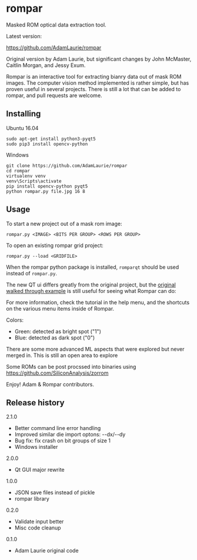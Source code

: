 # rompar

Masked ROM optical data extraction tool.

Latest version:

  https://github.com/AdamLaurie/rompar

Original version by Adam Laurie, but significant changes by John
McMaster, Caitlin Morgan, and Jessy Exum.


Rompar is an interactive tool for extracting bianry data out of mask
ROM images. The computer vision method implemented is rather simple,
but has proven useful in several projects. There is still a lot that
can be added to rompar, and pull requests are welcome.

## Installing

Ubuntu 16.04

```
sudo apt-get install python3-pyqt5
sudo pip3 install opencv-python
```

Windows

```
git clone https://github.com/AdamLaurie/rompar
cd rompar
virtualenv venv
venv\Scripts\activate
pip install opencv-python pyqt5
python rompar.py file.jpg 16 8
```

## Usage

To start a new project out of a mask rom image:

```rompar.py <IMAGE> <BITS PER GROUP> <ROWS PER GROUP>```

To open an existing rompar grid project:

```rompar.py --load <GRIDFILE>```

When the rompar python package is installed, `romparqt` should be used
instead of `rompar.py`.

The new QT ui differs greatly from the original project, but the
[original walked through example](http://adamsblog.rfidiot.org/2013/01/fun-with-masked-roms.html)
is still useful for seeing what Rompar can do:

For more information, check the tutorial in the help menu, and the
shortcuts on the various menu items inside of Rompar.

Colors:
  * Green: detected as bright spot ("1")
  * Blue: detected as dark spot ("0")

There are some more advanced ML aspects that were explored but never merged in. This is still an open area to explore

Some ROMs can be post procssed into binaries using https://github.com/SiliconAnalysis/zorrom

Enjoy!
Adam & Rompar contributors.

## Release history

2.1.0
  * Better command line error handling
  * Improved similar die import optons: --dx/--dy
  * Bug fix: fix crash on bit groups of size 1
  * Windows installer

2.0.0
  * Qt GUI major rewrite

1.0.0
  * JSON save files instead of pickle
  * rompar library

0.2.0
  * Validate input better
  * Misc code cleanup

0.1.0
  * Adam Laurie original code
